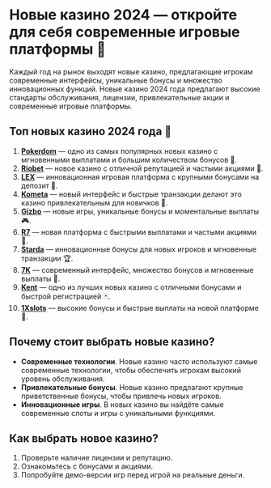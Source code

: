 # Новые казино 2024 — откройте для себя современные игровые платформы 🎰

Каждый год на рынок выходят новые казино, предлагающие игрокам современные интерфейсы, уникальные бонусы и множество инновационных функций. Новые казино 2024 года предлагают высокие стандарты обслуживания, лицензии, привлекательные акции и современные игровые платформы.

## Топ новых казино 2024 года 🎯

1. **[Pokerdom](https://brandplay.link/4k77v2yx)** — одно из самых популярных новых казино с мгновенными выплатами и большим количеством бонусов 🎲.
2. **[Riobet](https://brandplay.link/7xBLTPyj)** — новое казино с отличной репутацией и частыми акциями 🎁.
3. **[LEX](https://brandplay.link/zW4hdDFV)** — инновационная игровая платформа с крупными бонусами на депозит 💸.
4. **[Kometa](https://brandplay.link/8ZymQJV8)** — новый интерфейс и быстрые транзакции делают это казино привлекательным для новичков 🌟.
5. **[Gizbo](https://brandplay.link/bprXw4YV)** — новые игры, уникальные бонусы и моментальные выплаты 🎮.
6. **[R7](https://brandplay.link/bMd3Yjsw)** — новая платформа с быстрыми выплатами и частыми акциями 🎰.
7. **[Starda](https://brandplay.link/fB7xwRFL)** — инновационные бонусы для новых игроков и мгновенные транзакции 🏆.
8. **[7K](https://brandplay.link/BvQyFShp)** — современный интерфейс, множество бонусов и мгновенные выплаты 🎉.
9. **[Kent](https://brandplay.link/Fv2WP3js)** — одно из лучших новых казино с отличными бонусами и быстрой регистрацией 🃏.
10. **[1Xslots](https://brandplay.link/hSB1khtr)** — высокие бонусы и быстрые выплаты на новой платформе 🎰.

## Почему стоит выбрать новые казино?

- **Современные технологии**. Новые казино часто используют самые современные технологии, чтобы обеспечить игрокам высокий уровень обслуживания.
- **Привлекательные бонусы**. Новые казино предлагают крупные приветственные бонусы, чтобы привлечь новых игроков.
- **Инновационные игры**. В новых казино вы найдёте самые современные слоты и игры с уникальными функциями.

## Как выбрать новое казино?

1. Проверьте наличие лицензии и репутацию.
2. Ознакомьтесь с бонусами и акциями.
3. Попробуйте демо-версии игр перед игрой на реальные деньги.
